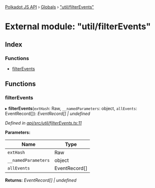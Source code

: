 [Polkadot JS API](../README.md) › [Globals](../globals.md) › ["util/filterEvents"](_util_filterevents_.md)

# External module: "util/filterEvents"

## Index

### Functions

* [filterEvents](_util_filterevents_.md#filterevents)

## Functions

###  filterEvents

▸ **filterEvents**(`extHash`: Raw, `__namedParameters`: object, `allEvents`: EventRecord[]): *EventRecord[] | undefined*

*Defined in [api/src/util/filterEvents.ts:11](https://github.com/polkadot-js/api/blob/2dee50f019/packages/api/src/util/filterEvents.ts#L11)*

**Parameters:**

Name | Type |
------ | ------ |
`extHash` | Raw |
`__namedParameters` | object |
`allEvents` | EventRecord[] |

**Returns:** *EventRecord[] | undefined*
